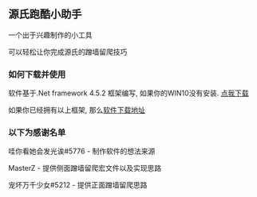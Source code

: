 ﻿## 源氏跑酷小助手

一个出于兴趣制作的小工具

可以轻松让你完成源氏的蹭墙留爬技巧

### 如何下载并使用

软件基于.Net framework 4.5.2 框架编写, 如果你的WIN10没有安装. [点我下载](https://download.microsoft.com/download/E/2/1/E21644B5-2DF2-47C2-91BD-63C560427900/NDP452-KB2901907-x86-x64-AllOS-ENU.exe)

如果你已经拥有以上框架, 那么[软件下载地址](https://github.com/XLjiangA/ow-genji/releases)

### 以下为感谢名单

哇你看她会发光诶#5776 - 制作软件的想法来源

MasterZ - 提供侧面蹭墙留爬宏文件以及实现思路

宠坏万千少女#5212 - 提供正面蹭墙留爬思路
